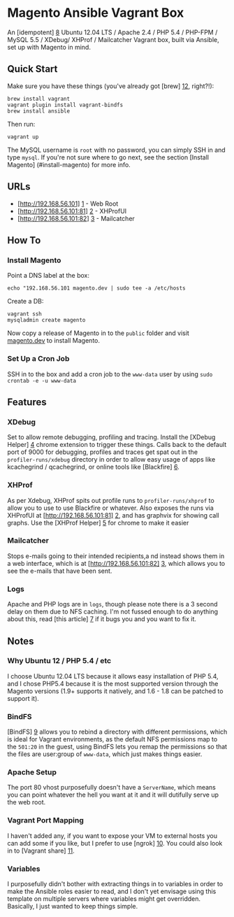 # Magento Ansible Vagrant Box

An [idempotent] [8] Ubuntu 12.04 LTS / Apache 2.4 / PHP 5.4 / PHP-FPM /
MySQL 5.5 / XDebug/ XHProf / Mailcatcher Vagrant box, built via Ansible,
set up with Magento in mind.


## Quick Start

Make sure you have these things (you've already got [brew] [12], right?!):

	brew install vagrant
	vagrant plugin install vagrant-bindfs
    brew install ansible

Then run:

	vagrant up

The MySQL username is `root` with no password, you can simply SSH in and
type `mysql`. If you're not sure where to go next, see the section
[Install Magento] (#install-magento) for more info.


## URLs

* [http://192.168.56.101] [1] - Web Root
* [http://192.168.56.101:81] [2] - XHProfUI
* [http://192.168.56.101:82] [3] - Mailcatcher


## How To

### Install Magento

Point a DNS label at the box:

    echo "192.168.56.101 magento.dev | sudo tee -a /etc/hosts

Create a DB:

    vagrant ssh
    mysqladmin create magento

Now copy a release of Magento in to the `public` folder and visit
[magento.dev](magento.dev) to install Magento.

### Set Up a Cron Job

SSH in to the box and add a cron job to the `www-data` user by using
`sudo crontab -e -u www-data`


## Features

### XDebug

Set to allow remote debugging, profiling and tracing. Install the
[XDebug Helper] [4] chrome extension to trigger these things. Calls back
to the default port of 9000 for debugging, profiles and traces get spat
out in the `profiler-runs/xdebug` directory in order to allow easy usage
of apps like kcachegrind / qcachegrind, or online tools like [Blackfire]
[6].

### XHProf

As per Xdebug, XHProf spits out profile runs to `profiler-runs/xhprof`
to allow you to use to use Blackfire or whatever. Also exposes the runs
via XHProfUI at [http://192.168.56.101:81] [2], and has graphvix for
showing call graphs. Use the [XHProf Helper] [5] for chrome to make it
easier

### Mailcatcher

Stops e-mails going to their intended recipients,a nd instead shows them
in a web interface, which is at [http://192.168.56.101:82] [3], which
allows you to see the e-mails that have been sent.

### Logs

Apache and PHP logs are in `logs`, though please note there is a 3
second delay on them due to NFS caching. I'm not fussed enough to do
anything about this, read [this article] [7] if it bugs you and you want
to fix it.


## Notes

### Why Ubuntu 12 / PHP 5.4 / etc

I choose Ubuntu 12.04 LTS because it allows easy installation of PHP
5.4, and I chose PHP5.4 because it is the most supported version through
the Magento versions (1.9+ supports it natively, and 1.6 - 1.8 can be
patched to support it).

### BindFS

[BindFS] [9] allows you to rebind a directory with different permissions,
which is ideal for Vagrant environments, as the default NFS permissions
map to the `501:20` in the guest, using BindFS lets you remap the
permissions so that the files are user:group of `www-data`, which just
makes things easier.

### Apache Setup

The port 80 vhost purposefully doesn't have a `ServerName`, which means
you can point whatever the hell you want at it and it will dutifully
serve up the web root.

### Vagrant Port Mapping

I haven't added any, if you want to expose your VM to external hosts you
can add some if you like, but I prefer to use [ngrok] [10]. You could
also look in to [Vagrant share] [11].

### Variables

I purposefully didn't bother with extracting things in to variables in
order to make the Ansible roles easier to read, and I don't yet envisage
using this template on multiple servers where variables might get
overridden. Basically, I just wanted to keep things simple.


[1]: http://192.168.56.101 "Web root"
[2]: http://192.168.56.101:81 "XHProf"
[3]: http://192.168.56.101:82 "Mailcatcher"
[4]: https://chrome.google.com/webstore/detail/xdebug-helper/eadndfjplgieldjbigjakmdgkmoaaaoc?hl=en "Chrome XDebug Helper"
[5]: https://chrome.google.com/webstore/detail/xhprof-helper/adnlhmmjijeflmbmlpmhilkicpnodphi?hl=en "Chrome XHProf Helper"
[6]: https://blackfire.io/ "Blackfire Profiler"
[7]: http://www.sebastien-han.fr/blog/2012/12/18/noac-performance-impact-on-web-applications/ "NFS Attribute Caching Performance Impact on Web Applications"
[8]: http://en.wikipedia.org/wiki/Idempotence "Idempotence"
[9]: http://bindfs.org/ "BindFS"
[10]: https://ngrok.com/ "Introspected tunnels to localhost"
[11]: http://docs.vagrantup.com/v2/share/ "Vagrant share"
[12]: http://brew.sh/ "Homebrew"
